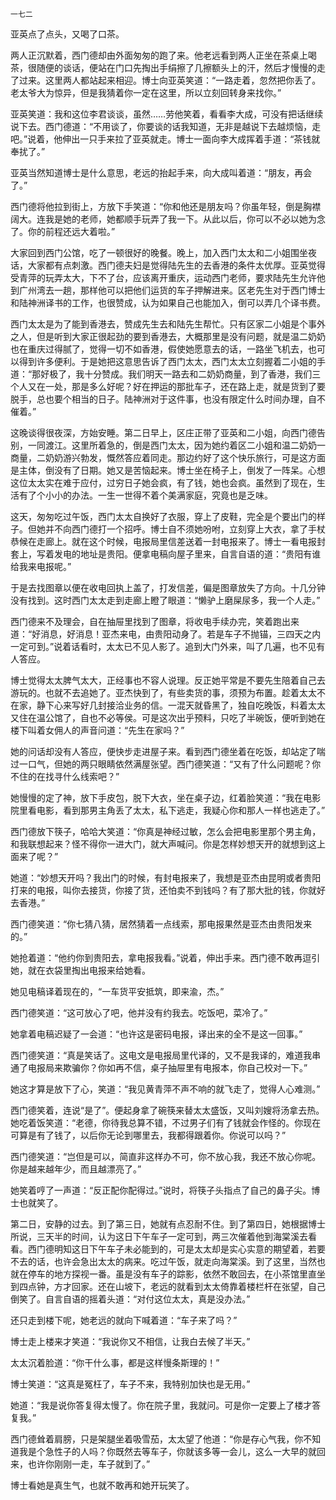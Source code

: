     一七二 

   亚英点了点头，又喝了口茶。

   两人正沉默着，西门德却由外面匆匆的跑了来。他老远看到两人正坐在茶桌上喝茶，很随便的谈话，便站在门口先掏出手绢擦了几擦额头上的汗，然后才慢慢的走了过来。这里两人都站起来相迎。博士向亚英笑道：“一路走着，忽然把你丢了。老太爷大为惊异，但是我猜着你一定在这里，所以立刻回转身来找你。”

   亚英笑道：我和这位李君谈谈，虽然……劳他笑着，看看李大成，可没有把话继续说下去。西门德道：“不用谈了，你要谈的话我知道，无非是越说下去越烦恼，走吧。”说着，他伸出一只手来拉了亚英就走。博士一面向李大成挥着手道：“茶钱就奉扰了。”

   亚英当然知道博士是什么意思，老远的抬起手来，向大成叫着道：“朋友，再会了。”

   西门德将他拉到街上，方放下手笑道：“你和他还是朋友吗？你虽年轻，倒是胸襟阔大。连我是她的老师，她都顺手玩弄了我一下。从此以后，你可以不必以她为念了。你的前程还远大着啦。”

   大家回到西门公馆，吃了一顿很好的晚餐。晚上，加入西门太太和二小姐围坐夜话，大家都有点刺激。西门德夫妇是觉得陆先生的去香港的条件太优厚。亚英觉得受青萍的玩弄太大，下不了台，应该离开重庆，运动西门老师，要求陆先生允许他到广州湾去一趟，那样他可以把他们运货的车子押解进来。区老先生对于西门博士和陆神洲译书的工作，也很赞成，认为如果自己也能加入，倒可以弄几个译书费。

   西门太太是为了能到香港去，赞成先生去和陆先生帮忙。只有区家二小姐是个事外之人，但是听到大家正很起劲的要到香港去，大概那里是没有问题，就是温二奶奶也在重庆过得腻了，觉得一切不如香港，假使她愿意去的话，一路坐飞机去，也可以得到许多便利。于是她把这意思告诉了西门太太，西门太太立刻握着二小姐的手道：“那好极了，我十分赞成。我们明天一路去和二奶奶商量，到了香港，我们三个人又在一处，那是多么好呢？好在押运的那批车子，还在路上走，就是货到了要脱手，总也要个相当的日子。陆神洲对于这件事，也没有限定什么时间办理，自不催着。”

   这晚谈得很夜深，方始安睡。第二日早上，区庄正带了亚英和二小姐，向西门德告别，一同渡江。这里所着急的，倒是西门太太，因为她约着区二小姐和温二奶奶一商量，二奶奶游兴勃发，慨然答应着同走。那边约好了这个快乐旅行，可是这方面是主体，倒没有了日期。她又是苦恼起来。博士坐在椅子上，倒发了一阵呆。心想这位太太实在难于应付，过穷日子她会疯，有了钱，她也会疯。虽然到了现在，生活有了个小小的办法。一生一世得不着个美满家庭，究竟也是乏味。

   这天，匆匆吃过午饭，西门太太自换好了衣服，穿上了皮鞋，完全是个要出门的样子。但她并不向西门德打一个招呼。博士自不须她吩咐，立刻穿上大衣，拿了手杖恭候在走廊上。就在这个时候，电报局里信差送着一封电报来了。博士一看电报封套上，写着发电的地址是贵阳。便拿电稿向屋子里来，自言自语的道：“贵阳有谁给我来电报呢。”

   于是去找图章以便在收电回执上盖了，打发信差，偏是图章放失了方向。十几分钟没有找到。这时西门太太走到走廊上瞪了眼道：“懒驴上磨屎尿多，我一个人走。”

   西门德来不及理会，自在抽屉里找到了图章，将收电手续办完，笑着跑出来道：“好消息，好消息！亚杰来电，由贵阳动身了。若是车子不抛锚，三四天之内一定可到。”说着话看时，太太已不见人影了。追到大门外来，叫了几遍，也不见有人答应。

   博士觉得太太脾气太大，正经事也不容人说理。反正她平常是不要先生陪着自己去游玩的。也就不去追她了。亚杰快到了，有些卖货的事，须预为布置。趁着太太不在家，静下心来写好几封接洽业务的信。一混天就昏黑了，独自吃晚饭，料着太太又住在温公馆了，自也不必等侯。可是这次出乎预料，只吃了半碗饭，便听到她在楼下叫着女佣人的声音问道：“先生在家吗？”

   她的问话却没有人答应，便快步走进屋子来。看到西门德坐着在吃饭，却站定了喘过一口气，但她的两只眼睛依然满屋张望。西门德笑道：“又有了什么问题呢？你不住的在找寻什么线索吧？”

   她慢慢的定了神，放下手皮包，脱下大衣，坐在桌子边，红着脸笑道：“我在电影院里看电影，看到那男主角丢了太太，私下逃走，我疑心你和那人一样也逃走了。”

   西门德放下筷子，哈哈大笑道：“你真是神经过敏，怎么会把电影里那个男主角，和我联想起来？怪不得你一进大门，就大声喊问。你是怎样妙想天开的就想到这上面来了呢？”

   她道：“妙想天开吗？我出门的时候，有封电报来了，我想是亚杰由昆明或者贵阳打来的电报，叫你去接货，你接了货，还怕卖不到钱吗？有了那大批的钱，你就好去香港。”

   西门德笑道：“你七猜八猜，居然猜着一点线索，那电报果然是亚杰由贵阳发来的。”

   她抢着道：“他约你到贵阳去，拿电报我看。”说着，伸出手来。西门德不敢再逗引她，就在衣袋里掏出电报来给她看。

   她见电稿译着现在的，“一车货平安抵筑，即来渝，杰。”

   西门德笑道：“这可放心了吧，他并没有约我去。吃饭吧，菜冷了。”

   她拿着电稿迟疑了一会道：“也许这是密码电报，译出来的全不是这一回事。”

   西门德笑道：“真是笑话了。这电文是电报局里代译的，又不是我译的，难道我串通了电报局来欺骗你？你如再不信，桌子抽屉里有电报本，你自己校对一下。”

   她这才算是放下了心，笑道：“我见黄青萍不声不响的就飞走了，觉得人心难测。”

   西门德笑着，连说“是了”。便起身拿了碗筷来替太太盛饭，又叫刘嫂将汤拿去热。她吃着饭笑道：“老德，你待我总算不错，不过男子们有了钱就会作怪的。你现在可算是有了钱了，以后你无论到哪里去，我都得跟着你。你说可以吗？”

   西门德笑道：“岂但是可以，简直非这样办不可，你不放心我，我还不放心你呢。你是越来越年少，而且越漂亮了。”

   她笑着哼了一声道：“反正配你配得过。”说时，将筷子头指点了自己的鼻子尖。博士也就笑了。

   第二日，安静的过去。到了第三日，她就有点忍耐不住。到了第四日，她根据博士所说，三天半的时间，认为这日下午车子一定可到，两三次催着他到海棠溪去看看。西门德明知这日下午车子未必能到的，可是太太却是实心实意的期望着，若要不去的话，也许会急出太太的病来。吃过午饭，就走向海棠溪。到了这里，当然也就在停车的地方探视一番。虽是没有车子的踪影，依然不敢回去，在小茶馆里直坐到四点钟，方才回家。还在山坡下，老远的就看到太太倚靠着楼栏杆在张望，自己倒笑了。自言自语的摇着头道：“对付这位太太，真是没办法。”

   还只走到楼下呢，她老远的就向下喊着道：“车子来了吗？”

   博士走上楼来才笑道：“我说你又不相信，让我白去候了半天。”

   太太沉着脸道：“你干什么事，都是这样慢条斯理的！”

   博士笑道：“这真是冤枉了，车子不来，我特别加快也是无用。”

   她道：“我是说你答复得太慢了。你在院子里，我就问。可是你一定要上了楼才答复我。”

   西门德耸着肩膀，只是架腿坐着吸雪茄，太太望了他道：“你是存心气我，你不知道我是个急性子的人吗？你既然去等车子，你就该多等一会儿，这么一大早的就回来，也许你刚刚一走，车子就到了。”

   博士看她是真生气，也就不敢再和她开玩笑了。

